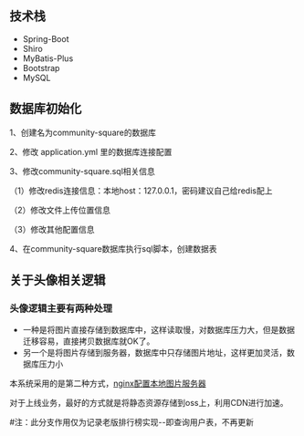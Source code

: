 ## 技术栈

- Spring-Boot
- Shiro
- MyBatis-Plus
- Bootstrap
- MySQL

## 数据库初始化
1、创建名为community-square的数据库

2、修改 application.yml 里的数据库连接配置

3、修改community-square.sql相关信息

（1）修改redis连接信息：本地host：127.0.0.1，密码建议自己给redis配上

（2）修改文件上传位置信息

（3）修改其他配置信息

4、在community-square数据库执行sql脚本，创建数据表

## 关于头像相关逻辑

### 头像逻辑主要有两种处理
- 一种是将图片直接存储到数据库中，这样读取慢，对数据库压力大，但是数据迁移容易，直接拷贝数据库就OK了。
- 另一个是将图片存储到服务器，数据库中只存储图片地址，这样更加灵活，数据库压力小

本系统采用的是第二种方式，[nginx配置本地图片服务器](http://www.carryjey.club/article/16)

对于上线业务，最好的方式就是将静态资源存储到oss上，利用CDN进行加速。



#注：此分支作用仅为记录老版排行榜实现--即查询用户表，不再更新

